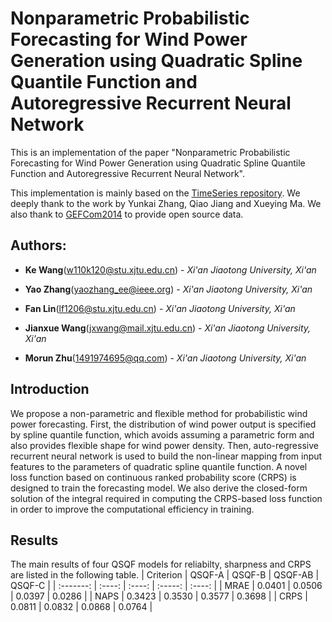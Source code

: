 # Nonparametric Probabilistic Forecasting for Wind Power Generation using Quadratic Spline Quantile Function and Autoregressive Recurrent Neural Network
This is an implementation of the paper "Nonparametric Probabilistic Forecasting for Wind Power Generation using Quadratic Spline Quantile Function and Autoregressive Recurrent Neural Network".

This implementation is mainly based on the [TimeSeries repository](https://github.com/zhykoties/TimeSeries). We deeply thank to the work by Yunkai Zhang, Qiao Jiang and Xueying Ma. We also thank to [GEFCom2014](https://www.sciencedirect.com/science/article/abs/pii/S0169207016000133#ec000005) to provide open source data.

## Authors:
* **Ke Wang**(<w110k120@stu.xjtu.edu.cn>) - *Xi'an Jiaotong University, Xi'an* 

* **Yao Zhang**(<yaozhang_ee@ieee.org>) - *Xi'an Jiaotong University, Xi'an* 

* **Fan Lin**(<lf1206@stu.xjtu.edu.cn>) - *Xi'an Jiaotong University, Xi'an* 

* **Jianxue Wang**(<jxwang@mail.xjtu.edu.cn>) - *Xi'an Jiaotong University, Xi'an* 

* **Morun Zhu**(<1491974695@qq.com>) - *Xi'an Jiaotong University, Xi'an* 

## Introduction
We propose a non-parametric and flexible method for probabilistic wind power forecasting. First, the distribution of wind power output is specified by spline quantile function, which avoids assuming a parametric form and also provides flexible shape for wind power density. Then, auto-regressive recurrent neural network is used to build the non-linear mapping from input features to the parameters of quadratic spline quantile function. A novel loss function based on continuous ranked probability score (CRPS) is designed to train the forecasting model. We also derive the closed-form solution of the integral required in computing the CRPS-based loss function in order to improve the computational efficiency in training.


## Results
The main results of four QSQF models for reliabilty, sharpness and CRPS are listed in the following table.
| Criterion | QSQF-A | QSQF-B | QSQF-AB | QSQF-C |
| :-------: | :----: | :----: | :-----: | :----: |
| MRAE      | 0.0401 | 0.0506 | 0.0397  | 0.0286 |
| NAPS      | 0.3423 | 0.3530 | 0.3577  | 0.3698 |
| CRPS      | 0.0811 | 0.0832 | 0.0868  | 0.0764 |


